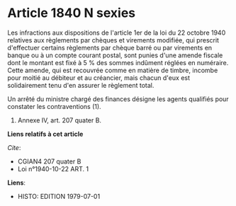 # Article 1840 N sexies

Les infractions aux dispositions de l'article 1er de la loi du 22 octobre 1940 relatives aux règlements par chèques et
virements modifiée, qui prescrit d'effectuer certains règlements par chèque barré ou par virements en banque ou à un compte
courant postal, sont punies d'une amende fiscale dont le montant est fixé à 5 % des sommes indûment réglées en numéraire.
Cette amende, qui est recouvrée comme en matière de timbre, incombe pour moitié au débiteur et au créancier, mais chacun
d'eux est solidairement tenu d'en assurer le règlement total.

Un arrêté du ministre chargé des finances désigne les agents qualifiés pour constater les contraventions (1).

1)  Annexe IV, art. 207 quater B.

**Liens relatifs à cet article**

_Cite_:

  - CGIAN4 207 quater B
  - Loi n°1940-10-22 ART. 1

**Liens**:

  - HISTO: EDITION 1979-07-01
